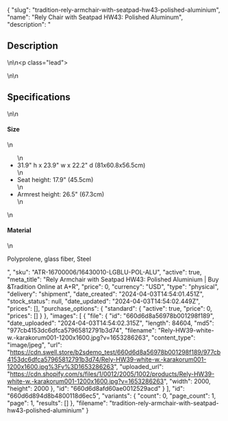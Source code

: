 {
  "slug": "tradition-rely-armchair-with-seatpad-hw43-polished-aluminium",
  "name": "Rely Chair with Seatpad HW43: Polished Aluminum",
  "description": "<h2>Description</h2>\n<!-- split -->\n<p class=\"lead\"> </p>\n<!-- split -->\n<h2>Specifications</h2>\n<!-- split -->\n<h4>Size</h4>\n<ul>\n<li>31.9\" h x 23.9\" w x 22.2\" d (81x60.8x56.5cm)</li>\n<li>Seat height: 17.9\" (45.5cm)</li>\n<li>Armrest height: 26.5\" (67.3cm)</li>\n</ul>\n<h4>Material</h4>\n<p>Polyprolene, glass fiber, Steel</p>",
  "sku": "ATR-16700006/16430010-LGBLU-POL-ALU",
  "active": true,
  "meta_title": "Rely Armchair with Seatpad HW43: Polished Aluminium | Buy &Tradition Online at A+R",
  "price": 0,
  "currency": "USD",
  "type": "physical",
  "delivery": "shipment",
  "date_created": "2024-04-03T14:54:01.451Z",
  "stock_status": null,
  "date_updated": "2024-04-03T14:54:02.449Z",
  "prices": [],
  "purchase_options": {
    "standard": {
      "active": true,
      "price": 0,
      "prices": []
    }
  },
  "images": [
    {
      "file": {
        "id": "660d6d8a56978b001298f189",
        "date_uploaded": "2024-04-03T14:54:02.315Z",
        "length": 84604,
        "md5": "977cb4153dc6dfca57965812791b3d74",
        "filename": "Rely-HW39-white-w.-karakorum001-1200x1600.jpg?v=1653286263",
        "content_type": "image/jpeg",
        "url": "https://cdn.swell.store/b2sdemo_test/660d6d8a56978b001298f189/977cb4153dc6dfca57965812791b3d74/Rely-HW39-white-w.-karakorum001-1200x1600.jpg%3Fv%3D1653286263",
        "uploaded_url": "https://cdn.shopify.com/s/files/1/0012/2005/1002/products/Rely-HW39-white-w.-karakorum001-1200x1600.jpg?v=1653286263",
        "width": 2000,
        "height": 2000
      },
      "id": "660d6d8afd60ae0012529acd"
    }
  ],
  "id": "660d6d894d8b4800118d6ec5",
  "variants": {
    "count": 0,
    "page_count": 1,
    "page": 1,
    "results": []
  },
  "filename": "tradition-rely-armchair-with-seatpad-hw43-polished-aluminium"
}